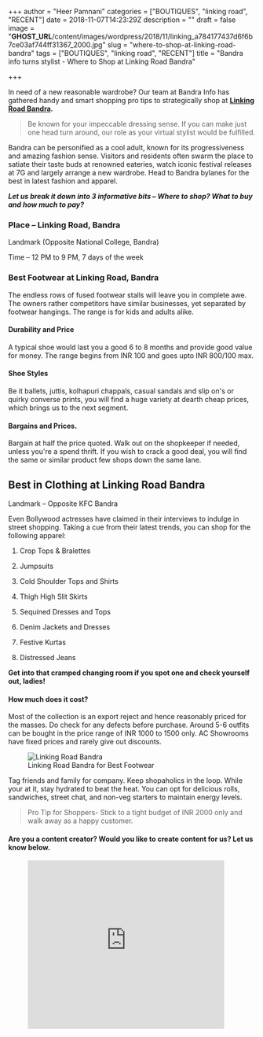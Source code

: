 +++
author = "Heer Pamnani"
categories = ["BOUTIQUES", "linking road", "RECENT"]
date = 2018-11-07T14:23:29Z
description = ""
draft = false
image = "__GHOST_URL__/content/images/wordpress/2018/11/linking_a784177437d6f6b7ce03af744ff31367_2000.jpg"
slug = "where-to-shop-at-linking-road-bandra"
tags = ["BOUTIQUES", "linking road", "RECENT"]
title = "Bandra info turns stylist - Where to Shop at Linking Road Bandra"

+++


<p>In need of a new reasonable wardrobe? Our team at Bandra Info has gathered handy and smart shopping pro tips to strategically shop at <strong><a target="_blank" href="https://www.google.com/maps/place/Linking+Rd,+Bandra+West,+Mumbai,+Maharashtra/data=!4m2!3m1!1s0x3be7c90e6740a08b:0x17eb1ecd5461f9d3?ved=2ahUKEwicgq2_7sHeAhWJjVQKHVy8BOoQ8gEwAHoECAMQAQ" rel="noopener noreferrer">Linking Road Bandra</a>. </strong> </p>
<blockquote><p>Be known for your impeccable dressing sense. If you can make just one head turn around, our role as your virtual stylist would be fulfilled.  </p></blockquote>
<p>Bandra can be personified as a cool adult, known for its progressiveness and amazing fashion sense. Visitors and residents often swarm the place to satiate their taste buds at renowned eateries, watch iconic festival releases at 7G  and largely arrange a new wardrobe.  Head to Bandra bylanes for the best in latest fashion and apparel. </p>
<p><em><strong>Let us break it down into 3 informative bits &#8211; Where to shop? What to buy and how much to pay? </strong></em></p>
<h3><strong>Place &#8211; Linking Road, Bandra</strong></h3>
<p>Landmark (Opposite National College, Bandra) </p>
<p>Time &#8211; 12 PM to 9 PM, 7 days of the week </p>
<h3><strong>Best Footwear</strong> at <strong>Linking Road, Bandra</strong></h3>
<p>The endless rows of fused footwear stalls will leave you in complete awe. The owners rather competitors have similar businesses, yet separated  by footwear hangings. The range is for kids and adults alike. </p>
<h4><strong>Durability and Price</strong></h4>
<p>A typical shoe would last you a good 6 to 8 months and provide good value for money. The range begins from INR 100 and goes upto INR 800/100 max. </p>
<h4>Shoe Styles </h4>
<p>Be it ballets, juttis, kolhapuri chappals, casual sandals and slip on&#x27;s or quirky converse prints, you will find a huge variety at dearth cheap prices, which brings us to the next segment. </p>
<h4>Bargains and Prices. </h4>
<p>Bargain at half the price quoted. Walk out on the shopkeeper if needed, unless you&#x27;re a spend thrift.  If you wish to crack a good deal, you will find the same or similar product few shops down the same lane. </p>
<h2><strong>Best in Clothing at Linking Road Bandra </strong></h2>
<p>Landmark &#8211; Opposite KFC Bandra<strong> </strong></p>
<p>Even Bollywood actresses have claimed in their interviews to indulge in street shopping.  Taking a cue from their latest trends, you can shop for the following apparel:</p>
<ol>
<li>
<p>Crop Tops &amp; Bralettes</p>
</li>
<li>
<p>Jumpsuits </p>
</li>
<li>
<p>Cold Shoulder Tops and Shirts </p>
</li>
<li>
<p>Thigh High Slit Skirts </p>
</li>
<li>
<p>Sequined Dresses and Tops </p>
</li>
<li>
<p>Denim Jackets and Dresses </p>
</li>
<li>
<p>Festive Kurtas </p>
</li>
<li>
<p>Distressed Jeans </p>
</li>
</ol>
<p><strong>Get into that cramped changing room if you spot one and check yourself out, ladies! </strong></p>
<h4><strong>How much does it cost? </strong></h4>
<p>Most of the collection is an export reject and hence reasonably priced for the masses. Do check for any defects before purchase.  Around 5-6 outfits can be bought in the price range of INR 1000 to 1500 only. AC Showrooms have fixed prices and rarely give out discounts. </p>
<figure class="image regular"><picture style=""><source srcset="https://d2ijz6o5xay1xq.cloudfront.net/account_4266/linking_a784177437d6f6b7ce03af744ff31367_800.jpg 1x" media="(max-width: 768px)" /><source srcset="https://d2ijz6o5xay1xq.cloudfront.net/account_4266/linking_a784177437d6f6b7ce03af744ff31367_800.jpg 1x" media="(min-width: 769px)" /><img style="" alt="Linking Road Bandra" src="https://i1.wp.com/d2ijz6o5xay1xq.cloudfront.net/account_4266/linking_a784177437d6f6b7ce03af744ff31367_800.jpg?w=850&#038;ssl=1" data-recalc-dims="1" /></picture><figcaption>Linking Road Bandra for Best Footwear </figcaption></figure>
<p>Tag friends and family for company.  Keep shopaholics in the loop. While your at it, stay hydrated to beat the heat. You can opt for delicious rolls, sandwiches, street chat, and non-veg starters to maintain energy levels. </p>
<blockquote><p>Pro Tip for Shoppers-  Stick to a tight budget of INR 2000 only and walk away as a happy customer. </p></blockquote>
<h4>Are you a content creator? Would you like to create content for us? Let us know below. </h4>
<figure class="capture">
<div class="embed-container"><iframe src="https://app.storychief.io/capture/1284?source=68620" frameborder="0" scrolling="no" sandbox="allow-forms allow-scripts allow-same-origin" width="400" height="343" style="max-width: 100%;"></iframe></div>
</figure>
<p><!-- strchf script --><script>        if(window.strchfSettings === undefined) window.strchfSettings = {};    window.strchfSettings.stats = {url: "https://urban-wiz.storychief.io/where-to-shop-at-linking-road-bandra?id=173240434&type=2",title: "Bandra info turns stylist - Where to Shop at Linking Road Bandra",id: "5898643e-cb57-4197-adf1-22d855b8bf1d"};            (function(d, s, id) {      var js, sjs = d.getElementsByTagName(s)[0];      if (d.getElementById(id)) {window.strchf.update(); return;}      js = d.createElement(s); js.id = id;      js.src = "https://d37oebn0w9ir6a.cloudfront.net/scripts/v0/strchf.js";      js.async = true;      sjs.parentNode.insertBefore(js, sjs);    }(document, 'script', 'storychief-jssdk'))    </script><!-- End strchf script --></p>



